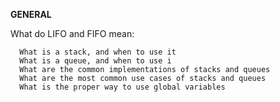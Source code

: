 ﻿**GENERAL**

 What do LIFO and FIFO mean:

      What is a stack, and when to use it
      What is a queue, and when to use i
      What are the common implementations of stacks and queues
      What are the most common use cases of stacks and queues
      What is the proper way to use global variables


